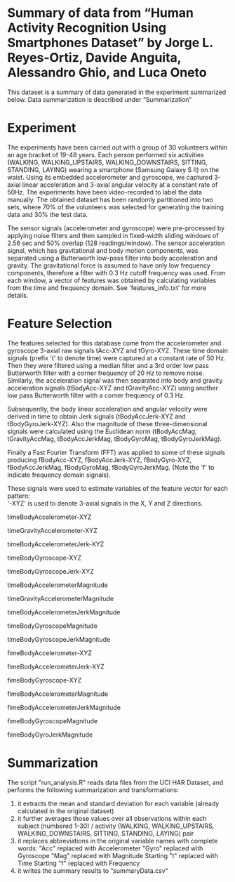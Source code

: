 Summary of data from “Human Activity Recognition Using Smartphones Dataset” by Jorge L. Reyes-Ortiz, Davide Anguita, Alessandro Ghio, and Luca Oneto
============================================================================

This dataset is a summary of data generated in the experiment summarized below. Data summarization is described under “Summarization”

Experiment
=================
The experiments have been carried out with a group of 30 volunteers within an age bracket of 19-48 years. Each person performed six activities (WALKING, WALKING_UPSTAIRS, WALKING_DOWNSTAIRS, SITTING, STANDING, LAYING) wearing a smartphone (Samsung Galaxy S II) on the waist. Using its embedded accelerometer and gyroscope, we captured 3-axial linear acceleration and 3-axial angular velocity at a constant rate of 50Hz. The experiments have been video-recorded to label the data manually. The obtained dataset has been randomly partitioned into two sets, where 70% of the volunteers was selected for generating the training data and 30% the test data. 

The sensor signals (accelerometer and gyroscope) were pre-processed by applying noise filters and then sampled in fixed-width sliding windows of 2.56 sec and 50% overlap (128 readings/window). The sensor acceleration signal, which has gravitational and body motion components, was separated using a Butterworth low-pass filter into body acceleration and gravity. The gravitational force is assumed to have only low frequency components, therefore a filter with 0.3 Hz cutoff frequency was used. From each window, a vector of features was obtained by calculating variables from the time and frequency domain. See 'features_info.txt' for more details. 


Feature Selection 
=================

The features selected for this database come from the accelerometer and gyroscope 3-axial raw signals tAcc-XYZ and tGyro-XYZ. These time domain signals (prefix 't' to denote time) were captured at a constant rate of 50 Hz. Then they were filtered using a median filter and a 3rd order low pass Butterworth filter with a corner frequency of 20 Hz to remove noise. Similarly, the acceleration signal was then separated into body and gravity acceleration signals (tBodyAcc-XYZ and tGravityAcc-XYZ) using another low pass Butterworth filter with a corner frequency of 0.3 Hz. 

Subsequently, the body linear acceleration and angular velocity were derived in time to obtain Jerk signals (tBodyAccJerk-XYZ and tBodyGyroJerk-XYZ). Also the magnitude of these three-dimensional signals were calculated using the Euclidean norm (tBodyAccMag, tGravityAccMag, tBodyAccJerkMag, tBodyGyroMag, tBodyGyroJerkMag). 

Finally a Fast Fourier Transform (FFT) was applied to some of these signals producing fBodyAcc-XYZ, fBodyAccJerk-XYZ, fBodyGyro-XYZ, fBodyAccJerkMag, fBodyGyroMag, fBodyGyroJerkMag. (Note the 'f' to indicate frequency domain signals).

These signals were used to estimate variables of the feature vector for each pattern:  
'-XYZ' is used to denote 3-axial signals in the X, Y and Z directions.

timeBodyAccelerometer-XYZ

timeGravityAccelerometer-XYZ

timeBodyAccelerometerJerk-XYZ

timeBodyGyroscope-XYZ

timeBodyGyroscopeJerk-XYZ

timeBodyAccelerometerMagnitude

timeGravityAccelerometerMagnitude

timeBodyAccelerometerJerkMagnitude

timeBodyGyroscopeMagnitude

timeBodyGyroscopeJerkMagnitude

fimeBodyAccelerometer-XYZ

fimeBodyAccelerometerJerk-XYZ

fimeBodyGyroscope-XYZ

fimeBodyAccelerometerMagnitude

fimeBodyAccelerometerJerkMagnitude

fimeBodyGyroscopeMagnitude

fimeBodyGyroJerkMagnitude

Summarization
=================
The script "run_analysis.R" reads data files from the UCI HAR Dataset, and performs the following summarization and transformations:
1) it extracts the mean and standard deviation for each variable (already calculated in the original dataset)
2) it further averages those values over all observations within each subject (numbered 1-30) / activity (WALKING, WALKING_UPSTAIRS, WALKING_DOWNSTAIRS, SITTING, STANDING, LAYING) pair
3) it replaces abbreviations in the original variable names with complete words:
  "Acc" replaced with Accelerometer
  "Gyro" replaced with Gyroscope
  "Mag" replaced with Magnitude
  Starting "t" replaced with Time
  Starting "f" replaced with Frequency
4) it writes the summary results to “summaryData.csv”
